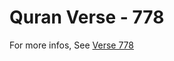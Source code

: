 # Quran Verse - 778 

For more infos, See [Verse 778](https://www.quranbookk.com/quran/search?q=778)